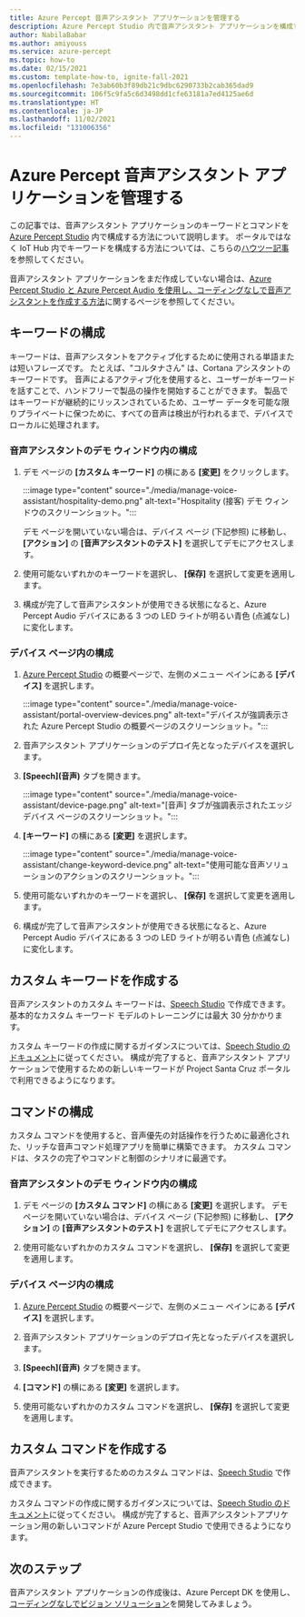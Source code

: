 ```yaml
---
title: Azure Percept 音声アシスタント アプリケーションを管理する
description: Azure Percept Studio 内で音声アシスタント アプリケーションを構成する
author: NabilaBabar
ms.author: amiyouss
ms.service: azure-percept
ms.topic: how-to
ms.date: 02/15/2021
ms.custom: template-how-to, ignite-fall-2021
ms.openlocfilehash: 7e3ab60b3f89db21c9dbc6290733b2cab365dad9
ms.sourcegitcommit: 106f5c9fa5c6d3498dd1cfe63181a7ed4125ae6d
ms.translationtype: HT
ms.contentlocale: ja-JP
ms.lasthandoff: 11/02/2021
ms.locfileid: "131006356"
---
```

# <a name="manage-your-azure-percept-voice-assistant-application"></a>Azure Percept 音声アシスタント アプリケーションを管理する

この記事では、音声アシスタント アプリケーションのキーワードとコマンドを [Azure Percept Studio](https://go.microsoft.com/fwlink/?linkid=2135819) 内で構成する方法について説明します。 ポータルではなく IoT Hub 内でキーワードを構成する方法については、こちらの[ハウツー記事](./how-to-configure-voice-assistant.md)を参照してください。

音声アシスタント アプリケーションをまだ作成していない場合は、[Azure Percept Studio と Azure Percept Audio を使用し、コーディングなしで音声アシスタントを作成する方法](./tutorial-no-code-speech.md)に関するページを参照してください。

## <a name="keyword-configuration"></a>キーワードの構成

キーワードは、音声アシスタントをアクティブ化するために使用される単語または短いフレーズです。 たとえば、"コルタナさん" は、Cortana アシスタントのキーワードです。 音声によるアクティブ化を使用すると、ユーザーがキーワードを話すことで、ハンドフリーで製品の操作を開始することができます。 製品ではキーワードが継続的にリッスンされているため、ユーザー データを可能な限りプライベートに保つために、すべての音声は検出が行われるまで、デバイスでローカルに処理されます。

### <a name="configuration-within-the-voice-assistant-demo-window"></a>音声アシスタントのデモ ウィンドウ内の構成

1. デモ ページの **[カスタム キーワード]** の横にある **[変更]** をクリックします。

    :::image type="content" source="./media/manage-voice-assistant/hospitality-demo.png" alt-text="Hospitality (接客) デモ ウィンドウのスクリーンショット。":::

    デモ ページを開いていない場合は、デバイス ページ (下記参照) に移動し、 **[アクション]** の **[音声アシスタントのテスト]** を選択してデモにアクセスします。

1. 使用可能ないずれかのキーワードを選択し、 **[保存]** を選択して変更を適用します。

1. 構成が完了して音声アシスタントが使用できる状態になると、Azure Percept Audio デバイスにある 3 つの LED ライトが明るい青色 (点滅なし) に変化します。

### <a name="configuration-within-the-device-page"></a>デバイス ページ内の構成

1. [Azure Percept Studio](https://go.microsoft.com/fwlink/?linkid=2135819) の概要ページで、左側のメニュー ペインにある **[デバイス]** を選択します。

    :::image type="content" source="./media/manage-voice-assistant/portal-overview-devices.png" alt-text="デバイスが強調表示された Azure Percept Studio の概要ページのスクリーンショット。":::

1. 音声アシスタント アプリケーションのデプロイ先となったデバイスを選択します。

1. **[Speech]\(音声\)** タブを開きます。

    :::image type="content" source="./media/manage-voice-assistant/device-page.png" alt-text="[音声] タブが強調表示されたエッジ デバイス ページのスクリーンショット。":::

1. **[キーワード]** の横にある **[変更]** を選択します。

    :::image type="content" source="./media/manage-voice-assistant/change-keyword-device.png" alt-text="使用可能な音声ソリューションのアクションのスクリーンショット。":::

1. 使用可能ないずれかのキーワードを選択し、 **[保存]** を選択して変更を適用します。

1. 構成が完了して音声アシスタントが使用できる状態になると、Azure Percept Audio デバイスにある 3 つの LED ライトが明るい青色 (点滅なし) に変化します。

## <a name="create-a-custom-keyword"></a>カスタム キーワードを作成する

音声アシスタントのカスタム キーワードは、[Speech Studio](https://speech.microsoft.com/) で作成できます。 基本的なカスタム キーワード モデルのトレーニングには最大 30 分かかります。

カスタム キーワードの作成に関するガイダンスについては、[Speech Studio のドキュメント](../cognitive-services/speech-service/custom-keyword-basics.md)に従ってください。 構成が完了すると、音声アシスタント アプリケーションで使用するための新しいキーワードが Project Santa Cruz ポータルで利用できるようになります。

## <a name="commands-configuration"></a>コマンドの構成

カスタム コマンドを使用すると、音声優先の対話操作を行うために最適化された、リッチな音声コマンド処理アプリを簡単に構築できます。 カスタム コマンドは、タスクの完了やコマンドと制御のシナリオに最適です。

### <a name="configuration-within-the-voice-assistant-demo-window"></a>音声アシスタントのデモ ウィンドウ内の構成

1. デモ ページの **[カスタム コマンド]** の横にある **[変更]** を選択します。 デモ ページを開いていない場合は、デバイス ページ (下記参照) に移動し、 **[アクション]** の **[音声アシスタントのテスト]** を選択してデモにアクセスします。

1. 使用可能ないずれかのカスタム コマンドを選択し、 **[保存]** を選択して変更を適用します。

### <a name="configuration-within-the-device-page"></a>デバイス ページ内の構成

1. [Azure Percept Studio](https://go.microsoft.com/fwlink/?linkid=2135819) の概要ページで、左側のメニュー ペインにある **[デバイス]** を選択します。

1. 音声アシスタント アプリケーションのデプロイ先となったデバイスを選択します。

1. **[Speech]\(音声\)** タブを開きます。

1. **[コマンド]** の横にある **[変更]** を選択します。

1. 使用可能ないずれかのカスタム コマンドを選択し、 **[保存]** を選択して変更を適用します。

## <a name="create-custom-commands"></a>カスタム コマンドを作成する

音声アシスタントを実行するためのカスタム コマンドは、[Speech Studio](https://speech.microsoft.com/) で作成できます。

カスタム コマンドの作成に関するガイダンスについては、[Speech Studio のドキュメント](../cognitive-services/speech-service/quickstart-custom-commands-application.md)に従ってください。 構成が完了すると、音声アシスタントアプリケーション用の新しいコマンドが Azure Percept Studio で使用できるようになります。

## <a name="next-steps"></a>次のステップ

音声アシスタント アプリケーションの作成後は、Azure Percept DK を使用し、[コーディングなしでビジョン ソリューション](./tutorial-nocode-vision.md)を開発してみましょう。
